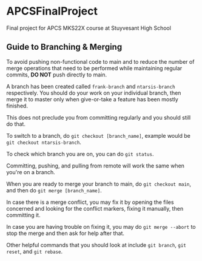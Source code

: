# APCSFinalProject
Final project for APCS MKS22X course at Stuyvesant High School

## Guide to Branching & Merging
To avoid pushing non-functional code to main and to reduce the number of merge operations that need to be performed while maintaining regular commits, **DO NOT** push directly to main.

A branch has been created called `frank-branch` and `ntarsis-branch` respectively. You should do your work on your individual branch, then merge it to master only when give-or-take a feature has been mostly finished.

This does not preclude you from committing regularly and you should still do that.

To switch to a branch, do `git checkout [branch_name]`, example would be `git checkout ntarsis-branch`.

To check which branch you are on, you can do `git status`.

Committing, pushing, and pulling from remote will work the same when you're on a branch.

When you are ready to merge your branch to main, do `git checkout main`, and then do `git merge [branch_name]`.

In case there is a merge conflict, you may fix it by opening the files concerned and looking for the conflict markers, fixing it manually, then committing it.

In case you are having trouble on fixing it, you may do `git merge --abort` to stop the merge and then ask for help after that.

Other helpful commands that you should look at include `git branch`, `git reset`, and `git rebase`.
